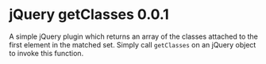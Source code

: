 # jQuery getClasses 0.0.1 #
A simple jQuery plugin which returns an array of the classes attached to the first element in the matched set. Simply call `getClasses` on an jQuery object to invoke this function.